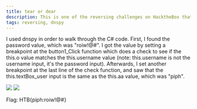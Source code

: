 ```yaml
---
title: tear or dear
description: This is one of the reversing challenges on HacktheBox that involved the use of dnspy.
tags: reversing, dnspy
---
```


I used dnspy in order to walk through the C# code. First, I found the password value, which was "roiw!@#". I got the value by setting a breakpoint at the button1_Click function which does a check to see if the this.o value matches the this.username value (note: this.username is not the username input, it's the password input). Afterwards, I set another breakpoint at the last line of the check function, and saw that the this.textBox_user input is the same as the this.aa value, which was "piph".

<img src = "/csec-writeups/hackthebox/htb-reversing/tear-or-dear-1.png" />

<img src = "/csec-writeups/hackthebox/htb-reversing/tear-or-dear-2.png" />


Flag: HTB{piph:roiw!@#}